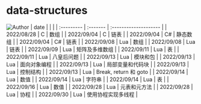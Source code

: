 # data-structures 
![Author](https://img.shields.io/badge/Author-ZengBc-da282a)
| date       |  |              |
| :--------- | :------- | :-------------------- |
| 2022/08/28 | C        | 数组                  |
| 2022/09/04 | C        | 链表                  |
| 2022/09/04 | C#       | 静态数组              |
| 2022/09/04 | C#       | 链表                  |
| 2022/09/08 | Lua      | 数组                  |
| 2022/09/08 | Lua      | 链表                  |
| 2022/09/09 | Lua      | 矩阵及多维数组        |
| 2022/09/11 | Lua      | 表                    |
| 2022/09/11 | Lua      | 八皇后问题            |
| 2022/09/13 | Lua      | 模块和包              |
| 2022/09/13 | Lua      | 面向对象编程          |
| 2022/09/13 | Lua      | 局部变量和代码块      |
| 2022/09/13 | Lua      | 控制结构              |
| 2022/09/13 | Lua      | Break, return 和 goto |
| 2022/09/14 | Lua      | 数值                  |
| 2022/09/14 | Lua      | 字符串                |
| 2022/09/14 | Lua      | 表                    |
| 2022/09/16 | Lua      | 数值                  |
| 2022/09/28 | Lua | 元表和元方法 |
| 2022/09/28 | Lua | 协程 |
| 2022/09/30 | Lua | 使用协程实现多线程 |

